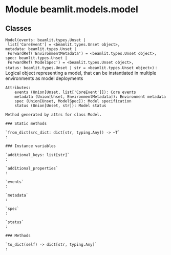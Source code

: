 Module beamlit.models.model
===========================

Classes
-------

`Model(events: beamlit.types.Unset | list['CoreEvent'] = <beamlit.types.Unset object>, metadata: beamlit.types.Unset | ForwardRef('EnvironmentMetadata') = <beamlit.types.Unset object>, spec: beamlit.types.Unset | ForwardRef('ModelSpec') = <beamlit.types.Unset object>, status: beamlit.types.Unset | str = <beamlit.types.Unset object>)`
:   Logical object representing a model, that can be instantiated in multiple environments as model deployments
    
    Attributes:
        events (Union[Unset, list['CoreEvent']]): Core events
        metadata (Union[Unset, EnvironmentMetadata]): Environment metadata
        spec (Union[Unset, ModelSpec]): Model specification
        status (Union[Unset, str]): Model status
    
    Method generated by attrs for class Model.

    ### Static methods

    `from_dict(src_dict: dict[str, typing.Any]) ‑> ~T`
    :

    ### Instance variables

    `additional_keys: list[str]`
    :

    `additional_properties`
    :

    `events`
    :

    `metadata`
    :

    `spec`
    :

    `status`
    :

    ### Methods

    `to_dict(self) ‑> dict[str, typing.Any]`
    :